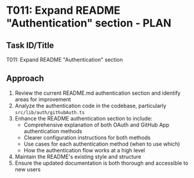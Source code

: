 # T011: Expand README "Authentication" section - PLAN

## Task ID/Title
T011: Expand README "Authentication" section

## Approach
1. Review the current README.md authentication section and identify areas for improvement
2. Analyze the authentication code in the codebase, particularly `src/lib/auth/githubAuth.ts`
3. Enhance the README authentication section to include:
   - Comprehensive explanation of both OAuth and GitHub App authentication methods
   - Clearer configuration instructions for both methods
   - Use cases for each authentication method (when to use which)
   - How the authentication flow works at a high level
4. Maintain the README's existing style and structure
5. Ensure the updated documentation is both thorough and accessible to new users